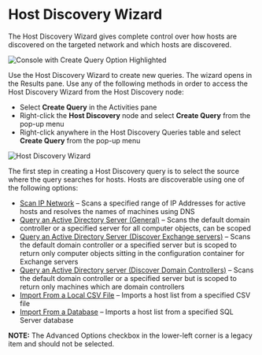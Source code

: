 # Host Discovery Wizard

The Host Discovery Wizard gives complete control over how hosts are discovered on the targeted
network and which hosts are discovered.

![Console with Create Query Option Highlighted](/img/product_docs/accessanalyzer/admin/hostdiscovery/wizard/createqueryhighlighted.webp)

Use the Host Discovery Wizard to create new queries. The wizard opens in the Results pane. Use any
of the following methods in order to access the Host Discovery Wizard from the Host Discovery node:

- Select **Create Query** in the Activities pane
- Right-click the **Host Discovery** node and select **Create Query** from the pop-up menu
- Right-click anywhere in the Host Discovery Queries table and select **Create Query** from the
  pop-up menu

![Host Discovery Wizard](/img/product_docs/accessanalyzer/admin/hostdiscovery/wizard/hostdiscoverywizard.webp)

The first step in creating a Host Discovery query is to select the source where the query searches
for hosts. Hosts are discoverable using one of the following options:

- [Scan IP Network](/docs/accessanalyzer/12.0/administration/host-discovery/wizard/ipnetwork.md) – Scans a specified range of IP Addresses for active hosts and
  resolves the names of machines using DNS
- [Query an Active Directory Server (General)](/docs/accessanalyzer/12.0/administration/host-discovery/wizard/adgeneral.md) – Scans the default domain controller
  or a specified server for all computer objects, can be scoped
- [Query an Active Directory Server (Discover Exchange servers)](/docs/accessanalyzer/12.0/administration/host-discovery/wizard/adexchange.md) – Scans the default
  domain controller or a specified server but is scoped to return only computer objects sitting in
  the configuration container for Exchange servers
- [Query an Active Directory server (Discover Domain Controllers)](/docs/accessanalyzer/12.0/administration/host-discovery/wizard/addomaincontrollers.md) – Scans
  the default domain controller or a specified server but is scoped to return only machines which
  are domain controllers
- [Import From a Local CSV File](/docs/accessanalyzer/12.0/administration/host-discovery/wizard/csv.md) – Imports a host list from a specified CSV file
- [Import From a Database](/docs/accessanalyzer/12.0/administration/host-discovery/wizard/database.md) – Imports a host list from a specified SQL Server database

**NOTE:** The Advanced Options checkbox in the lower-left corner is a legacy item and should not be
selected.
